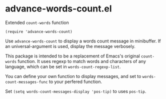 # advance-words-count.el
Extended `count-words` function

```emacs-lisp 
(require 'advance-words-count) 
``` 

Use `advance-words-count` to display a words count message in minibuffer. If an
universal-argument is used, display the message verbosely.

This package is intended to be a replacement of Emacs's original `count-words`
function. It uses regexp to match words and characters of any language, which
can be set in `words-count-regexp-list`.

You can define your own function to display messages, and set to
`words-count-messages-func` to your perfered function.

Set `(setq words-count-messages-display 'pos-tip)` to uses `pos-tip`.
